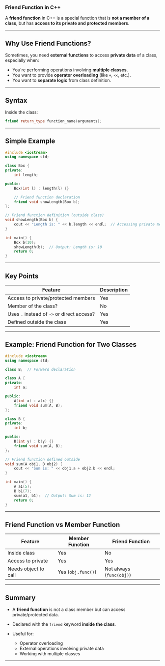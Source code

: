### **Friend Function in C++**

A **friend function** in C++ is a special function that is **not a member of a class**, but has **access to its private and protected members**.

---

## Why Use Friend Functions?

Sometimes, you need **external functions** to access **private data** of a class, especially when:

* You're performing operations involving **multiple classes**.
* You want to provide **operator overloading** (like `+`, `<<`, etc.).
* You want to **separate logic** from class definition.

---

## Syntax

Inside the class:

```cpp
friend return_type function_name(arguments);
```

---

## Simple Example

```cpp
#include <iostream>
using namespace std;

class Box {
private:
    int length;

public:
    Box(int l) : length(l) {}

    // Friend function declaration
    friend void showLength(Box b);
};

// Friend function definition (outside class)
void showLength(Box b) {
    cout << "Length is: " << b.length << endl;  // Accessing private member
}

int main() {
    Box b(10);
    showLength(b);  // Output: Length is: 10
    return 0;
}
```

---

## Key Points

| Feature                                    | Description |
| ------------------------------------------ | ----------- |
| Access to private/protected members        | Yes       |
| Member of the class?                       | No        |
| Uses `.` instead of `->` or direct access? | Yes       |
| Defined outside the class                  | Yes       |

---

## Example: Friend Function for Two Classes

```cpp
#include <iostream>
using namespace std;

class B;  // Forward declaration

class A {
private:
    int a;

public:
    A(int x) : a(x) {}
    friend void sum(A, B);
};

class B {
private:
    int b;

public:
    B(int y) : b(y) {}
    friend void sum(A, B);
};

// Friend function defined outside
void sum(A obj1, B obj2) {
    cout << "Sum is: " << obj1.a + obj2.b << endl;
}

int main() {
    A a1(5);
    B b1(7);
    sum(a1, b1);  // Output: Sum is: 12
    return 0;
}
```

---

## Friend Function vs Member Function

| Feature              | Member Function    | Friend Function          |
| -------------------- | ------------------ | ------------------------ |
| Inside class         | Yes                | No                       |
| Access to private    | Yes                | Yes                      |
| Needs object to call | Yes (`obj.func()`) | Not always (`func(obj)`) |

---

## Summary

* A **friend function** is not a class member but can access private/protected data.
* Declared with the `friend` keyword **inside the class**.
* Useful for:

  * Operator overloading
  * External operations involving private data
  * Working with multiple classes

---

